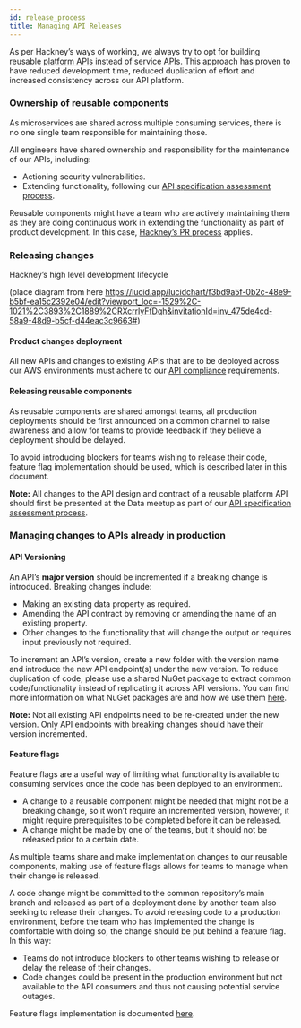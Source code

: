 ```yaml
---
id: release_process
title: Managing API Releases
---
```


As per Hackney’s ways of working, we always try to opt for building reusable [platform APIs](https://playbook.hackney.gov.uk/API-Playbook/platform_api_vs_service_api) instead of service APIs. This approach has proven to have reduced development time, reduced duplication of effort and increased consistency across our API platform.

### Ownership of reusable components
As microservices are shared across multiple consuming services, there is no one single team responsible for maintaining those. 

All engineers have shared ownership and responsibility for the maintenance of our APIs, including:
- Actioning security vulnerabilities.
- Extending functionality, following our [API specification assessment process](https://playbook.hackney.gov.uk/api-specifications/assessment_process/).

Reusable components might have a team who are actively maintaining them as they are doing continuous work in extending the functionality as part of product development. In this case, [Hackney’s PR process](https://playbook.hackney.gov.uk/ways-of-working/) applies.

### Releasing changes
Hackney’s high level development lifecycle 

(place diagram from here  https://lucid.app/lucidchart/f3bd9a5f-0b2c-48e9-b5bf-ea15c2392e04/edit?viewport_loc=-1529%2C-1021%2C3893%2C1889%2CRXcrrlyFfDqh&invitationId=inv_475de4cd-58a9-48d9-b5cf-d44eac3c9663#) 



#### Product changes deployment
All new APIs and changes to existing APIs that are to be deployed across our AWS environments must adhere to our [API compliance](https://playbook-development.hackney.gov.uk/API-Playbook/api_compliance) requirements.

#### Releasing reusable components
As reusable components are shared amongst teams, all production deployments should be first announced on a common channel to raise awareness and allow for teams to provide feedback if they believe a deployment should be delayed. 

To avoid introducing blockers for teams wishing to release their code, feature flag implementation should be used, which is described later in this document.

**Note:** All changes to the API design and contract of a reusable platform API should first be presented at the Data meetup as part of our [API specification assessment process](https://playbook.hackney.gov.uk/api-specifications/assessment_process/).

### Managing changes to APIs already in production

#### API Versioning
An API’s **major version** should be incremented if a breaking change is introduced. Breaking changes include:
- Making an existing data property as required.
- Amending the API contract by removing or amending the name of an existing property.
- Other changes to the functionality that will change the output or requires input previously not required.

To increment an API’s version, create a new folder with the version name and introduce the new API endpoint(s) under the new version. To reduce duplication of code, please use a shared NuGet package to extract common code/functionality instead of replicating it across API versions. You can find more information on what NuGet packages are and how we use them [here](https://playbook-development.hackney.gov.uk/API-Playbook/nuget_packages).

**Note:** Not all existing API endpoints need to be re-created under the new version. Only API endpoints with breaking changes should have their version incremented.

#### Feature flags
Feature flags are a useful way of limiting what functionality is available to consuming services once the code has been deployed to an environment. 
- A change to a reusable component might be needed that might not be a breaking change, so it won’t require an incremented version, however, it might require prerequisites to be completed before it can be released.
- A change might be made by one of the teams, but it should not be released prior to a certain date.

As multiple teams share and make implementation changes to our reusable components, making use of feature flags allows for teams to manage when their change is released.

A code change might be committed to the common repository’s main branch and released as part of a deployment done by another team also seeking to release their changes. To avoid releasing code to a production environment, before the team who has implemented the change is comfortable with doing so, the change should be put behind a feature flag. In this way:
- Teams do not introduce blockers to other teams wishing to release or delay the release of their changes.
- Code changes could be present in the production environment but not available to the API consumers and thus not causing potential service outages.   

Feature flags implementation is documented [here](https://playbook-development.hackney.gov.uk/API-Playbook/feature-toggle).


